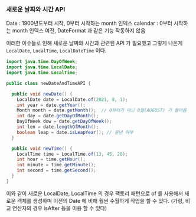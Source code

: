 ### 새로운 날짜와 시간 API

Date : 1900년도부터 시작, 0부터 시작하는 month 인덱스
calendar : 0부터 시작하는 month 인덱스 여전, DateFormat 과 같은 기능 작동하지 않음

이러한 이슈들로 인해 새로운 날짜와 시간과 관련된 API 가 필요했고 그렇게 나온게 `LocalDate`, `LocalTime`, `LocalDateTime` 이다.

```java
import java.time.DayOfWeek;
import java.time.LocalDate;
import java.time.LocalTime;

public class newDateAndTimeAPI {

  public void newDate() {
    LocalDate date = LocalDate.of(2021, 8, 1);
    int year = date.getYear();
    Month month = date.getMonth();  // 0부터가 아닌 8월(AUGUST) 가 들어옴
    int day = date.getDayOfMonth();
    DayOfWeek dow = date.getDayOfWeek();
    int len = date.lengthOfMonth();
    boolean leap = date.isLeapYear(); // 윤년 여부
  }

  public void newTime() {
    LocalTime time = LocalTime.of(13, 45, 20);
    int hour = time.getHour();
    int minute = time.getMinute();
    int second = time.getSecond();
  }
}
```

이와 같이 새로운 LocalDate, LocalTime 의 경우 팩토리 패턴으로 of 를 사용해서 새로운 객체를 생성하며 이전의 Date 에 비해 훨씬
수월하게 작업을 할 수 있다.
(가령, 비교 연산자의 경우 isAfter 등을 이용 할 수 있다)

